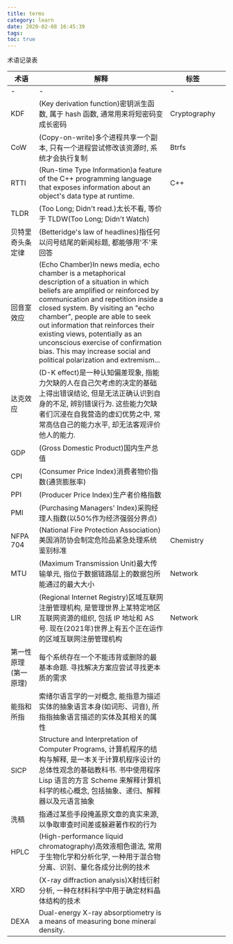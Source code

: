```yaml
---
title: terms
category: learn
date: 2020-02-08 16:45:39
tags:
toc: true
---
```


术语记录表

<!-- more -->

| 术语 | 解释 | 标签 |  |
|-|-|-|-|
| - | - | - |  |
| KDF | (Key derivation function)密钥派生函数, 属于 hash 函数, 通常用来将短密码变成长密码 | Cryptography |  |
| CoW | (Copy-on-write)多个进程共享一个副本, 只有一个进程尝试修改该资源时, 系统才会执行复制 | Btrfs |  |
| RTTI | (Run-time Type Information)a feature of the C++ programming language that exposes information about an object's data type at runtime. | C++ |  |
| TLDR | (Too Long; Didn't read.)太长不看, 等价于 TLDW(Too Long; Didn't Watch) |  |  |
| 贝特里奇头条定律 | (Betteridge's law of headlines)指任何以问号结尾的新闻标题, 都能够用'不'来回答 |  |  |
| 回音室效应 | (Echo Chamber)In news media, echo chamber is a metaphorical description of a situation in which beliefs are amplified or reinforced by communication and repetition inside a closed system. By visiting an "echo chamber", people are able to seek out information that reinforces their existing views, potentially as an unconscious exercise of confirmation bias. This may increase social and political polarization and extremism... |  |  |
| 达克效应 | (D-K effect)是一种认知偏差现象, 指能力欠缺的人在自己欠考虑的决定的基础上得出错误结论, 但是无法正确认识到自身的不足, 辨别错误行为. 这些能力欠缺者们沉浸在自我营造的虚幻优势之中, 常常高估自己的能力水平, 却无法客观评价他人的能力. |  |  |
| GDP | (Gross Domestic Product)国内生产总值 |  |  |
| CPI | (Consumer Price Index)消费者物价指数(通货膨胀率) |  |  |
| PPI | (Producer Price Index)生产者价格指数 |  |  |
| PMI | (Purchasing Managers' Index)采购经理人指数(以50%作为经济强弱分界点) |  |  |
| NFPA 704 | (National Fire Protection Association)美国消防协会制定危险品紧急处理系统鉴别标准 | Chemistry |  |
| MTU | (Maximum Transmission Unit)最大传输单元, 指位于数据链路层上的数据包所能通过的最大大小 | Network |  |
| LIR | (Regional Internet Registry)区域互联网注册管理机构, 是管理世界上某特定地区互联网资源的组织, 包括 IP 地址和 AS 号. 现在(2021年)世界上有五个正在运作的区域互联网注册管理机构 | Network |  |
| 第一性原理(第一原理) | 每个系统存在一个不能违背或删除的最基本命题. 寻找解决方案应尝试寻找更本质的需求 |  |  |
| 能指和所指 | 索绪尔语言学的一对概念, 能指意为描述实体的抽象语言本身(如词形、词音), 所指指抽象语言描述的实体及其相关的属性 |  |  |
| SICP | Structure and Interpretation of Computer Programs, 计算机程序的结构与解释, 是一本关于计算机程序设计的总体性观念的基础教科书. 书中使用程序 Lisp 语言的方言 Scheme 来解释计算机科学的核心概念, 包括抽象、递归、解释器以及元语言抽象 |  |  |
| 洗稿 | 指通过某些手段掩盖原文章的真实来源, 以争取审查时间差或躲避著作权的行为 |  |  |
| HPLC | (High-performance liquid chromatography)高效液相色谱法, 常用于生物化学和分析化学, 一种用于混合物分离、识别、量化各成分比例的技术 |  |  |
| XRD | (X-ray diffraction analysis)X射线衍射分析, 一种在材料科学中用于确定材料晶体结构的技术 |  |  |
| DEXA | Dual-energy X-ray absorptiometry is a means of measuring bone mineral density.